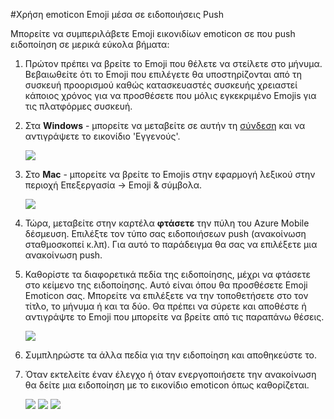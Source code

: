 <properties 
    pageTitle="Χρήση των εικονιδίων emoticon Emoji μέσα σε δέσμευση Mobile Azure" 
    description="Πώς να χρησιμοποιείτε emoticon Emoji εντός τις ειδοποιήσεις push"     
    services="mobile-engagement" 
    documentationCenter="mobile" 
    authors="piyushjo" 
    manager="dwrede" 
    editor="" />

<tags 
    ms.service="mobile-engagement" 
    ms.workload="mobile" 
    ms.tgt_pltfrm="mobile-windows-phone" 
    ms.devlang="na" 
    ms.topic="article" 
    ms.date="08/19/2016" 
    ms.author="piyushjo" />

#<a name="use-emoji-emoticon-within-push-notifications"></a>Χρήση emoticon Emoji μέσα σε ειδοποιήσεις Push

Μπορείτε να συμπεριλάβετε Emoji εικονιδίων emoticon σε που push ειδοποίηση σε μερικά εύκολα βήματα: 

1. Πρώτον πρέπει να βρείτε το Emoji που θέλετε να στείλετε στο μήνυμα. Βεβαιωθείτε ότι το Emoji που επιλέγετε θα υποστηρίζονται από τη συσκευή προορισμού καθώς κατασκευαστές συσκευής χρειαστεί κάποιος χρόνος για να προσθέσετε που μόλις εγκεκριμένο Emojis για τις πλατφόρμες συσκευή. 

2. Στα **Windows** - μπορείτε να μεταβείτε σε αυτήν τη [σύνδεση](http://apps.timwhitlock.info/emoji/tables/unicode) και να αντιγράψετε το εικονίδιο 'Εγγενούς'.

    ![][7] 

3. Στο **Mac** - μπορείτε να βρείτε το Emojis στην εφαρμογή λεξικού στην περιοχή Επεξεργασία -> Emoji & σύμβολα.

    ![][6] 

4. Τώρα, μεταβείτε στην καρτέλα **φτάσετε** την πύλη του Azure Mobile δέσμευση. Επιλέξτε τον τύπο σας ειδοποιήσεων push (ανακοίνωση σταθμοσκοπεί κ.λπ). Για αυτό το παράδειγμα θα σας να επιλέξετε μια ανακοίνωση push.

5. Καθορίστε τα διαφορετικά πεδία της ειδοποίησης, μέχρι να φτάσετε στο κείμενο της ειδοποίησης. Αυτό είναι όπου θα προσθέσετε Emoji Emoticon σας. Μπορείτε να επιλέξετε να την τοποθετήσετε στο τον τίτλο, το μήνυμα ή και τα δύο. Θα πρέπει να σύρετε και αποθέστε ή αντιγράψτε το Emoji που μπορείτε να βρείτε από τις παραπάνω θέσεις. 

    ![][1]

6. Συμπληρώστε τα άλλα πεδία για την ειδοποίηση και αποθηκεύστε το. 

7. Όταν εκτελείτε έναν έλεγχο ή όταν ενεργοποιήσετε την ανακοίνωση θα δείτε μια ειδοποίηση με το εικονίδιο emoticon όπως καθορίζεται.   

    ![][3] ![][4] ![][5]

<!-- Images. -->
[1]: ./media/mobile-engagement-use-emoji-with-push/notification_input.png
[3]: ./media/mobile-engagement-use-emoji-with-push/iOS_Emoji.png
[4]: ./media/mobile-engagement-use-emoji-with-push/Android_Emoji.png
[5]: ./media/mobile-engagement-use-emoji-with-push/WindowsPhone_Emoji.png
[6]: ./media/mobile-engagement-use-emoji-with-push/Mac_SelectEmoji.png
[7]: ./media/mobile-engagement-use-emoji-with-push/Windows_SelectEmoji.png

